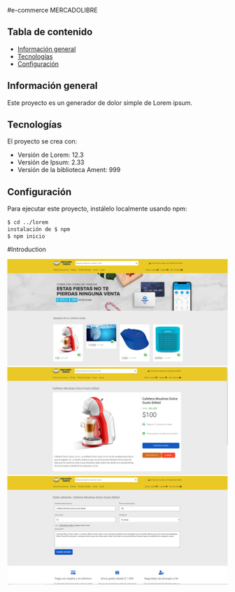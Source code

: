  #e-commerce MERCADOLIBRE
 
## Tabla de contenido
* [Información general](#información-general)
* [Tecnologías](#tecnologías)
* [Configuración](#configuración)

## Información general
Este proyecto es un generador de dolor simple de Lorem ipsum.
	
## Tecnologías
El proyecto se crea con:
* Versión de Lorem: 12.3
* Versión de Ipsum: 2.33
* Versión de la biblioteca Ament: 999
	
## Configuración
Para ejecutar este proyecto, instálelo localmente usando npm:

```
$ cd ../lorem
instalación de $ npm
$ npm inicio
```


 #Introduction
 
 ![Algorithm schema](/imgesReadme/003815.png)
 ![Algorithm schema](/imgesReadme/003843.png)
  ![Algorithm schema](./imgesReadme/003914.png)
 
 
 